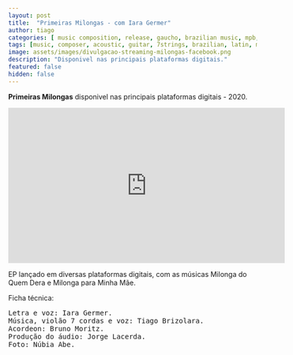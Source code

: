 ```yaml
---
layout: post
title:  "Primeiras Milongas - com Iara Germer"
author: tiago
categories: [ music composition, release, gaucho, brazilian music, mpb, florianopolis, song, songwriter, cancao ]
tags: [music, composer, acoustic, guitar, 7strings, brazilian, latin, mpb]
image: assets/images/divulgacao-streaming-milongas-facebook.png
description: "Disponivel nas principais plataformas digitais."
featured: false
hidden: false
---
```


**Primeiras Milongas** disponivel nas principais plataformas digitais - 2020.

<iframe width="560" height="315" src="https://www.youtube.com/watch?v=CrE1tkR07eM&list=OLAK5uy_kZZkjN5tuIRKJpKxKmXH7-SNr795D1ubQ" frameborder="0" allow="accelerometer; autoplay; clipboard-write; encrypted-media; gyroscope; picture-in-picture" allowfullscreen></iframe>

EP lançado em diversas plataformas digitais, com as músicas Milonga do Quem Dera e Milonga para Minha Mãe.

Ficha técnica:
<pre>
Letra e voz: Iara Germer.
Música, violão 7 cordas e voz: Tiago Brizolara.
Acordeon: Bruno Moritz.
Produção do áudio: Jorge Lacerda.
Foto: Núbia Abe.
</pre>